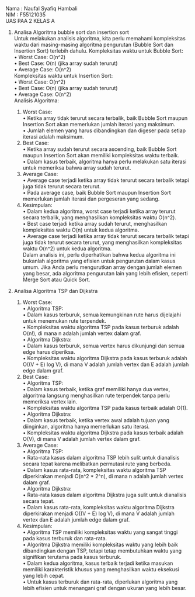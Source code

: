Nama : Naufal Syafiq Hambali<br />
NIM  : F55121035<br />
UAS PAA 2 KELAS A<br />

1. Analisa Algoritma bubble sort dan insertion sort<br />
    Untuk melakukan analisis algoritma, kita perlu memahami kompleksitas waktu dari masing-masing algoritma pengurutan (Bubble Sort dan Insertion Sort) terlebih dahulu.
    Kompleksitas waktu untuk Bubble Sort:<br />
    •	Worst Case: O(n^2)<br />
    •	Best Case: O(n) (jika array sudah terurut)<br />
    •	Average Case: O(n^2)<br />
    Kompleksitas waktu untuk Insertion Sort:<br />
    •	Worst Case: O(n^2)<br />
    •	Best Case: O(n) (jika array sudah terurut)<br />
    •	Average Case: O(n^2)<br />
    Analisis Algoritma:<br />
    1.	Worst Case:<br />
    •	Ketika array tidak terurut secara terbalik, baik Bubble Sort maupun Insertion Sort akan memerlukan jumlah iterasi yang maksimum.<br />
    •	Jumlah elemen yang harus dibandingkan dan digeser pada setiap iterasi adalah maksimum.<br />
    2.	Best Case:<br />
    •	Ketika array sudah terurut secara ascending, baik Bubble Sort maupun Insertion Sort akan memiliki kompleksitas waktu terbaik.<br />
    •	Dalam kasus terbaik, algoritma hanya perlu melakukan satu iterasi untuk memeriksa bahwa array sudah terurut.<br />
    3.	Average Case:<br />
    •	Average case terjadi ketika array tidak terurut secara terbalik tetapi juga tidak terurut secara terurut.<br />
    •	Pada average case, baik Bubble Sort maupun Insertion Sort memerlukan jumlah iterasi dan pergeseran yang sedang.<br />
    4.  Kesimpulan:<br />
    •	Dalam kedua algoritma, worst case terjadi ketika array terurut secara terbalik, yang menghasilkan kompleksitas waktu O(n^2).<br />
    •	Best case terjadi ketika array sudah terurut, menghasilkan kompleksitas waktu O(n) untuk kedua algoritma.<br />
    •	Average case terjadi ketika array tidak terurut secara terbalik tetapi juga tidak terurut secara terurut, yang menghasilkan kompleksitas waktu O(n^2) untuk kedua algoritma.<br />
    Dalam analisis ini, perlu diperhatikan bahwa kedua algoritma ini bukanlah algoritma yang efisien untuk pengurutan dalam kasus umum. Jika Anda perlu mengurutkan array dengan jumlah elemen yang besar, ada algoritma pengurutan lain yang lebih efisien, seperti Merge Sort atau Quick Sort.<br />

2. Analisa Algoritma TSP dan Dijkstra<br />
   1. Worst Case:<br />
        •	Algoritma TSP:<br />
        •	Dalam kasus terburuk, semua kemungkinan rute harus dijelajahi untuk menemukan rute terpendek.<br />
        •	Kompleksitas waktu algoritma TSP pada kasus terburuk adalah O(n!), di mana n adalah jumlah vertex dalam graf.<br />
        •	Algoritma Dijkstra:<br />
        •	Dalam kasus terburuk, semua vertex harus dikunjungi dan semua edge harus diperiksa.<br />
        •	Kompleksitas waktu algoritma Dijkstra pada kasus terburuk adalah O((V + E) log V), di mana V adalah jumlah vertex dan E adalah jumlah edge dalam graf.<br />
   2. Best Case:<br />
        •	Algoritma TSP:<br />
        •	Dalam kasus terbaik, ketika graf memiliki hanya dua vertex, algoritma langsung menghasilkan rute terpendek tanpa perlu memeriksa vertex lain.<br />
        •	Kompleksitas waktu algoritma TSP pada kasus terbaik adalah O(1).<br />
        •	Algoritma Dijkstra:<br />
        •	Dalam kasus terbaik, ketika vertex awal adalah tujuan yang diinginkan, algoritma hanya memerlukan satu iterasi.<br />
        •	Kompleksitas waktu algoritma Dijkstra pada kasus terbaik adalah O(V), di mana V adalah jumlah vertex dalam graf.<br />
   3. Average Case:<br />
        •	Algoritma TSP:<br />
        •	Rata-rata kasus dalam algoritma TSP lebih sulit untuk dianalisis secara tepat karena melibatkan permutasi rute yang berbeda.<br />
        •	Dalam kasus rata-rata, kompleksitas waktu algoritma TSP diperkirakan menjadi O(n^2 * 2^n), di mana n adalah jumlah vertex dalam graf.<br />
        •	Algoritma Dijkstra:<br />
        •	Rata-rata kasus dalam algoritma Dijkstra juga sulit untuk dianalisis secara tepat.<br />
        •	Dalam kasus rata-rata, kompleksitas waktu algoritma Dijkstra diperkirakan menjadi O((V + E) log V), di mana V adalah jumlah vertex dan E adalah jumlah edge dalam graf.<br />
   4. Kesimpulan:<br />
        •	Algoritma TSP memiliki kompleksitas waktu yang sangat tinggi pada kasus terburuk dan rata-rata.<br />
        •	Algoritma Dijkstra memiliki kompleksitas waktu yang lebih baik dibandingkan dengan TSP, tetapi tetap membutuhkan waktu yang signifikan terutama pada kasus terburuk.<br />
        •	Dalam kedua algoritma, kasus terbaik terjadi ketika masukan memiliki karakteristik khusus yang menghasilkan waktu eksekusi yang lebih cepat.<br />
        •	Untuk kasus terburuk dan rata-rata, diperlukan algoritma yang lebih efisien untuk menangani graf dengan ukuran yang lebih besar.<br />

   
